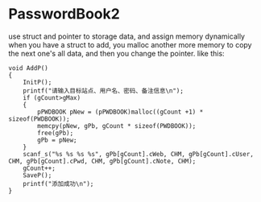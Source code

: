 # PasswordBook2
use struct and pointer to storage data, and assign memory dynamically    
when you have a struct to add, you malloc another more memory to copy the next one's all data, and then you change the pointer.  like this:  
```
void AddP()
{
	InitP();
	printf("请输入目标站点、用户名、密码、备注信息\n");
	if (gCount>gMax)
	{
		pPWDBOOK pNew = (pPWDBOOK)malloc((gCount +1) * sizeof(PWDBOOK));
		memcpy(pNew, gPb, gCount * sizeof(PWDBOOK));
		free(gPb);
		gPb = pNew;
	}
	scanf_s("%s %s %s %s", gPb[gCount].cWeb, CHM, gPb[gCount].cUser, CHM, gPb[gCount].cPwd, CHM, gPb[gCount].cNote, CHM);
	gCount++;
	SaveP();
	printf("添加成功\n");
}
```
